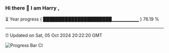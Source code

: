 ### Hi there 👋 I am Harry , 

⏳ Year progress { ██████████████████████▁▁▁▁▁▁▁▁ } 76.19 %

---

⏰ Updated on Sat, 05 Oct 2024 20:22:20 GMT

![Progress Bar CI](https://github.com/duykhang68/duykhang68/workflows/Progress%20Bar%20CI/badge.svg)
